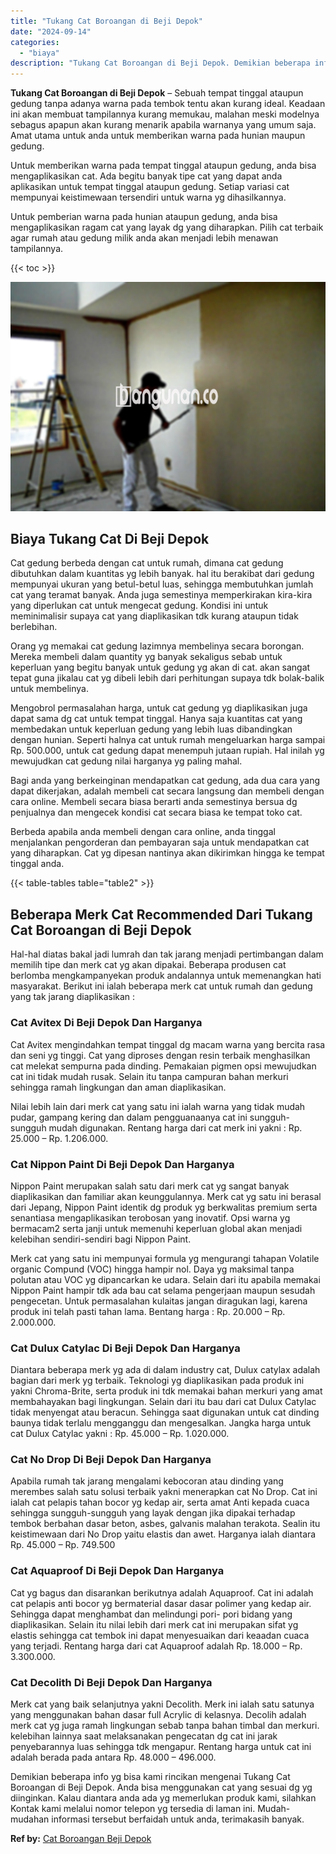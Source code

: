 ```yaml
---
title: "Tukang Cat Boroangan di Beji Depok"
date: "2024-09-14"
categories: 
  - "biaya"
description: "Tukang Cat Boroangan di Beji Depok. Demikian beberapa info yg bisa kami rincikan mengenai Tukang Cat Boroangan di Beji Depok. Anda bisa menggunakan cat yang..."
---
```


**Tukang Cat Boroangan di Beji Depok** – Sebuah tempat tinggal ataupun gedung tanpa adanya warna pada tembok tentu akan kurang ideal. Keadaan ini akan membuat tampilannya kurang memukau, malahan meski modelnya sebagus apapun akan kurang menarik apabila warnanya yang umum saja. Amat utama untuk anda untuk memberikan warna pada hunian maupun gedung.

Untuk memberikan warna pada tempat tinggal ataupun gedung, anda bisa mengaplikasikan cat. Ada begitu banyak tipe cat yang dapat anda aplikasikan untuk tempat tinggal ataupun gedung. Setiap variasi cat mempunyai keistimewaan tersendiri untuk warna yg dihasilkannya.

Untuk pemberian warna pada hunian ataupun gedung, anda bisa mengaplikasikan ragam cat yang layak dg yang diharapkan. Pilih cat terbaik agar rumah atau gedung milik anda akan menjadi lebih menawan tampilannya.

{{< toc >}}

![Tukang Cat Boroangan di Beji Depok](/images/jasa-cat-murah42.png)

## Biaya Tukang Cat Di Beji Depok

Cat gedung berbeda dengan cat untuk rumah, dimana cat gedung dibutuhkan dalam kuantitas yg lebih banyak. hal itu berakibat dari gedung mempunyai ukuran yang betul-betul luas, sehingga membutuhkan jumlah cat yang teramat banyak. Anda juga semestinya memperkirakan kira-kira yang diperlukan cat untuk mengecat gedung. Kondisi ini untuk meminimalisir supaya cat yang diaplikasikan tdk kurang ataupun tidak berlebihan.

Orang yg memakai cat gedung lazimnya membelinya secara borongan. Mereka membeli dalam quantity yg banyak sekaligus sebab untuk keperluan yang begitu banyak untuk gedung yg akan di cat. akan sangat tepat guna jikalau cat yg dibeli lebih dari perhitungan supaya tdk bolak-balik untuk membelinya.

Mengobrol permasalahan harga, untuk cat gedung yg diaplikasikan juga dapat sama dg cat untuk tempat tinggal. Hanya saja kuantitas cat yang membedakan untuk keperluan gedung yang lebih luas dibandingkan dengan hunian. Seperti halnya cat untuk rumah mengeluarkan harga sampai Rp. 500.000, untuk cat gedung dapat menempuh jutaan rupiah. Hal inilah yg mewujudkan cat gedung nilai harganya yg paling mahal.

Bagi anda yang berkeinginan mendapatkan cat gedung, ada dua cara yang dapat dikerjakan, adalah membeli cat secara langsung dan membeli dengan cara online. Membeli secara biasa berarti anda semestinya bersua dg penjualnya dan mengecek kondisi cat secara biasa ke tempat toko cat.

Berbeda apabila anda membeli dengan cara online, anda tinggal menjalankan pengorderan dan pembayaran saja untuk mendapatkan cat yang diharapkan. Cat yg dipesan nantinya akan dikirimkan hingga ke tempat tinggal anda.

{{< table-tables table="table2" >}}

## Beberapa Merk Cat Recommended Dari Tukang Cat Boroangan di Beji Depok

Hal-hal diatas bakal jadi lumrah dan tak jarang menjadi pertimbangan dalam memilih tipe dan merk cat yg akan dipakai. Beberapa produsen cat berlomba mengkampanyekan produk andalannya untuk memenangkan hati masyarakat. Berikut ini ialah beberapa merk cat untuk rumah dan gedung yang tak jarang diaplikasikan :

### Cat Avitex Di Beji Depok Dan Harganya

Cat Avitex mengindahkan tempat tinggal dg macam warna yang bercita rasa dan seni yg tinggi. Cat yang diproses dengan resin terbaik menghasilkan cat melekat sempurna pada dinding. Pemakaian pigmen opsi mewujudkan cat ini tidak mudah rusak. Selain itu tanpa campuran bahan merkuri sehingga ramah lingkungan dan aman diaplikasikan.

Nilai lebih lain dari merk cat yang satu ini ialah warna yang tidak mudah pudar, gampang kering dan dalam pengguanaanya cat ini sungguh-sungguh mudah digunakan. Rentang harga dari cat merk ini yakni : Rp. 25.000 – Rp. 1.206.000.

### Cat Nippon Paint Di Beji Depok Dan Harganya

Nippon Paint merupakan salah satu dari merk cat yg sangat banyak diaplikasikan dan familiar akan keunggulannya. Merk cat yg satu ini berasal dari Jepang, Nippon Paint identik dg produk yg berkwalitas premium serta senantiasa mengaplikasikan terobosan yang inovatif. Opsi warna yg bermacam2 serta janji untuk memenuhi keperluan global akan menjadi kelebihan sendiri-sendiri bagi Nippon Paint.

Merk cat yang satu ini mempunyai formula yg mengurangi tahapan Volatile organic Compund (VOC) hingga hampir nol. Daya yg maksimal tanpa polutan atau VOC yg dipancarkan ke udara. Selain dari itu apabila memakai Nippon Paint hampir tdk ada bau cat selama pengerjaan maupun sesudah pengecetan. Untuk permasalahan kulaitas jangan diragukan lagi, karena produk ini telah pasti tahan lama. Bentang harga : Rp. 20.000 – Rp. 2.000.000.

### Cat Dulux Catylac Di Beji Depok Dan Harganya

Diantara beberapa merk yg ada di dalam industry cat, Dulux catylax adalah bagian dari merk yg terbaik. Teknologi yg diaplikasikan pada produk ini yakni Chroma-Brite, serta produk ini tdk memakai bahan merkuri yang amat membahayakan bagi lingkungan. Selain dari itu bau dari cat Dulux Catylac tidak menyengat atau beracun. Sehingga saat digunakan untuk cat dinding baunya tidak terlalu mengganggu dan mengesalkan. Jangka harga untuk cat Dulux Catylac yakni : Rp. 45.000 – Rp. 1.020.000.

### Cat No Drop Di Beji Depok Dan Harganya

Apabila rumah tak jarang mengalami kebocoran atau dinding yang merembes salah satu solusi terbaik yakni menerapkan cat No Drop. Cat ini ialah cat pelapis tahan bocor yg kedap air, serta amat Anti kepada cuaca sehingga sungguh-sungguh yang layak dengan jika dipakai terhadap tembok berbahan dasar beton, asbes, galvanis malahan terakota. Sealin itu keistimewaan dari No Drop yaitu elastis dan awet. Harganya ialah diantara Rp. 45.000 – Rp. 749.500

### Cat Aquaproof Di Beji Depok Dan Harganya

Cat yg bagus dan disarankan berikutnya adalah Aquaproof. Cat ini adalah cat pelapis anti bocor yg bermaterial dasar dasar polimer yang kedap air. Sehingga dapat menghambat dan melindungi pori- pori bidang yang diaplikasikan. Selain itu nilai lebih dari merk cat ini merupakan sifat yg elastis sehingga cat tembok ini dapat menyesuaikan dari keaadan cuaca yang terjadi. Rentang harga dari cat Aquaproof adalah Rp. 18.000 – Rp. 3.300.000.

### Cat Decolith Di Beji Depok Dan Harganya

Merk cat yang baik selanjutnya yakni Decolith. Merk ini ialah satu satunya yang menggunakan bahan dasar full Acrylic di kelasnya. Decolih adalah merk cat yg juga ramah lingkungan sebab tanpa bahan timbal dan merkuri. kelebihan lainnya saat melaksanakan pengecatan dg cat ini jarak penyebarannya luas sehingga tdk mengapur. Rentang harga untuk cat ini adalah berada pada antara Rp. 48.000 – 496.000.

Demikian beberapa info yg bisa kami rincikan mengenai Tukang Cat Boroangan di Beji Depok. Anda bisa menggunakan cat yang sesuai dg yg diinginkan. Kalau diantara anda ada yg memerlukan produk kami, silahkan Kontak kami melalui nomor telepon yg tersedia di laman ini. Mudah-mudahan informasi tersebut berfaidah untuk anda, terimakasih banyak.

**Ref by:** [Cat Boroangan Beji Depok](https://id.wikipedia.org/wiki/Cat)
